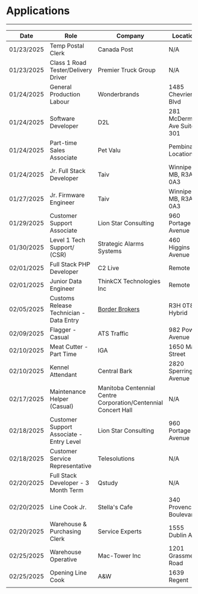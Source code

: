 # Applications
---

| Date       | Role                                     | Company                                                                                                                                          | Location                   | Attachments                                                                                                                                                                                                                                    |
| ---------- | ---------------------------------------- | ------------------------------------------------------------------------------------------------------------------------------------------------ | -------------------------- | ---------------------------------------------------------------------------------------------------------------------------------------------------------------------------------------------------------------------------------------------- |
| 01/23/2025 | Temp Postal Clerk                        | Canada Post                                                                                                                                      | N/A                        | [Company Job Posting](https://jobs.canadapost.ca/job/Winnipeg-Temp-Postal-Clerk-MB/588213317/?feedId=222817&utm_source=Indeed&utm_campaign=CanPost_Indeed&jobPipeline=Indeed)                                                                  |
| 01/23/2025 | Class 1 Road Tester/Delivery Driver      | Premier Truck Group                                                                                                                              | N/A                        | [Company Job Posting](https://jobs.lever.co/premiertruck/094a805d-3315-4b8f-8701-ee38e1dec524/apply)                                                                                                                                           |
| 01/24/2025 | General Production Labour                | Wonderbrands                                                                                                                                     | 1485 Chevrier Blvd         | [Company Job Posting](https://careersen-wonderbrands.icims.com/jobs/17608/job?utm_source=hiringcafe_integration&iis=Job+Board&iisn=HiringCafe&mobile=false&width=1030&height=500&bga=true&needsRedirect=false&jan1offset=-360&jun1offset=-300) |
| 01/24/2025 | Software Developer                       | D2L                                                                                                                                              | 281 McDermot Ave Suite 301 | [Company Job Posting](https://www.d2l.com/careers/jobs/software-developer/260466/)                                                                                                                                                             |
| 01/24/2025 | Part-time Sales Associate                | Pet Valu                                                                                                                                         | Pembina Location           | [Company Job Posting](https://petvalu.wd3.myworkdayjobs.com/external_career_site_pet_valu_canada/job/3002---Winnipeg---Pembina/Part-time-Sales-Associate_R22744-1)                                                                             |
| 01/24/2025 | Jr. Full Stack Developer                 | Taiv                                                                                                                                             | Winnipeg, MB, R3A 0A3      | [Indeed Posting](https://ca.indeed.com/viewjob?jk=d2e08fa61e791981&from=shareddesktop)                                                                                                                                                         |
| 01/27/2025 | Jr. Firmware Engineer                    | Taiv                                                                                                                                             | Winnipeg, MB, R3A 0A3      | [Indeed Posting](https://ca.indeed.com/viewjob?jk=c0ce7d95d924fb18&from=shareddesktop)                                                                                                                                                         |
| 01/29/2025 | Customer Support Associate               | Lion Star Consulting                                                                                                                             | 960 Portage Avenue         | [Indeed Posting](https://ca.indeed.com/viewjob?jk=4b166efbf82d9a56&from=shareddesktop)                                                                                                                                                         |
| 01/30/2025 | Level 1 Tech Support/ (CSR)              | Strategic Alarms Systems                                                                                                                         | 460 Higgins Avenue         | [Indeed Posting](https://ca.indeed.com/viewjob?jk=7b11f829184aeb6f&from=shareddesktop)                                                                                                                                                         |
| 02/01/2025 | Full Stack PHP Developer                 | C2 Live                                                                                                                                          | Remote                     | [Indeed Posting](https://ca.indeed.com/viewjob?jk=efd86154af9ee151&from=shareddesktop)                                                                                                                                                         |
| 02/01/2025 | Junior Data Engineer                     | ThinkCX Technologies Inc                                                                                                                         | Remote                     | [Indeed Posting](https://ca.indeed.com/viewjob?jk=b2f5a2d2ca60a1d6&from=shareddesktop)                                                                                                                                                         |
| 02/05/2025 | Customs Release Technician - Data Entry  | [Border Brokers](https://ca.indeed.com:443/cmp/Border-Brokers-1?campaignid=mobvjcmp&from=mobviewjob&tk=1ijbn2588glgu800&fromjk=9f6ea1a77720eb3d) | R3H 0T8, Hybrid            | [Indeed Posting](https://ca.indeed.com/viewjob?jk=9f6ea1a77720eb3d&from=shareddesktop)                                                                                                                                                         |
| 02/09/2025 | Flagger - Casual                         | ATS Traffic                                                                                                                                      | 982 Powell Avenue          | [Indeed Posting](https://ca.indeed.com/viewjob?jk=09707d17e9008eca&from=shareddesktop)                                                                                                                                                         |
| 02/10/2025 | Meat Cutter - Part Time                  | IGA                                                                                                                                              | 1650 Main Street           | [Indeed Posting](https://ca.indeed.com/viewjob?jk=6907b95b2278cdf2&from=shareddesktop)                                                                                                                                                         |
| 02/10/2025 | Kennel Attendant                         | Central Bark                                                                                                                                     | 2820 Sperring Avenue       | [Indeed Posting](https://ca.indeed.com/viewjob?jk=644aa4923bed2266&from=shareddesktop)                                                                                                                                                         |
| 02/17/2025 | Maintenance Helper (Casual)              | Manitoba Centennial Centre Corporation/Centennial Concert Hall                                                                                   | N/A                        | [Indeed Posting](https://ca.indeed.com/viewjob?jk=471d8774293a63ad&from=shareddesktop)                                                                                                                                                         |
| 02/18/2025 | Customer Support Associate - Entry Level | Lion Star Consulting                                                                                                                             | 960 Portage Avenue         | [Indeed Posting](https://ca.indeed.com/viewjob?jk=4b166efbf82d9a56&from=shareddesktop)                                                                                                                                                         |
| 02/18/2025 | Customer Service Representative          | Telesolutions                                                                                                                                    | N/A                        | [Indeed Posting](https://ca.indeed.com/viewjob?jk=f8f0d2496c39f8fc&from=shareddesktop)                                                                                                                                                         |
| 02/20/2025 | Full Stack Developer - 3 Month Term      | Qstudy                                                                                                                                           | N/A                        | [Indeed Posting](https://ca.indeed.com/viewjob?jk=a67fefc4dae946eb&from=shareddesktop)                                                                                                                                                         |
| 02/20/2025 | Line Cook Jr.                            | Stella's Cafe                                                                                                                                    | 340 Provencher Boulevard   | [Indeed Posting](https://ca.indeed.com/viewjob?jk=ed90c0a6878957ba&from=shareddesktop)                                                                                                                                                         |
| 02/20/2025 | Warehouse & Purchasing Clerk             | Service Experts                                                                                                                                  | 1555 Dublin Ave            | [Company Posting](https://careers.serviceexpertsjobs.ca/jobs/29992/job?utm_source=hiringcafe_integration&iis=Job%20Board&iisn=HiringCafe)                                                                                                      |
| 02/25/2025 | Warehouse Operative                      | Mac-Tower Inc                                                                                                                                    | 1201 Grassmere Road        | [Indeed Posting](https://ca.indeed.com/viewjob?jk=7e831628e0335ad1&from=shareddesktop)                                                                                                                                                         |
| 02/25/2025 | Opening Line Cook                        | A&W                                                                                                                                              | 1639 Regent                | [Indeed Posting](https://ca.indeed.com/viewjob?jk=7b09d4744b40e17c&from=shareddesktop)                                                                                                                                                         |
|            |                                          |                                                                                                                                                  |                            |                                                                                                                                                                                                                                                |


